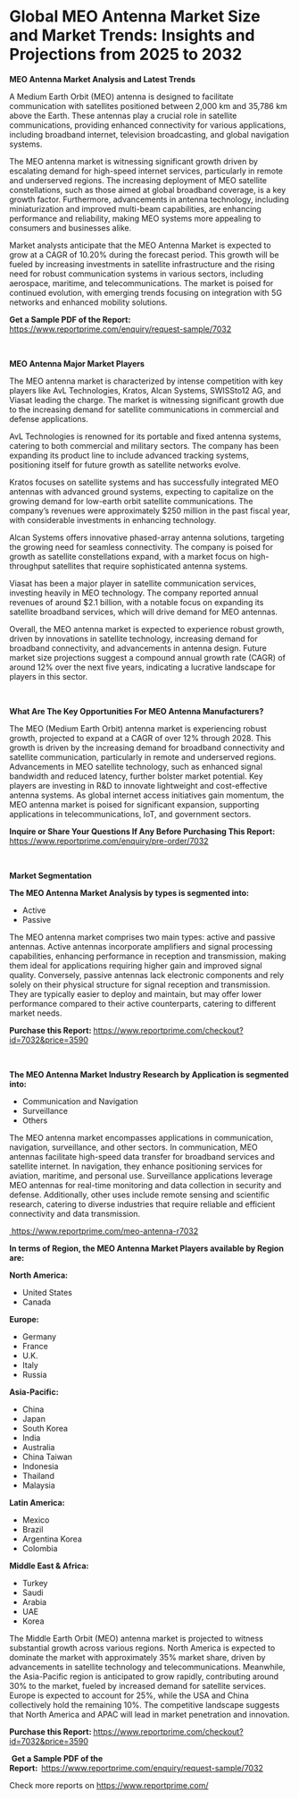 <p><h1>Global MEO Antenna Market Size and Market Trends: Insights and Projections from 2025 to 2032</h1></p><p><strong>MEO Antenna Market Analysis and Latest Trends</strong></p>
<p><p>A Medium Earth Orbit (MEO) antenna is designed to facilitate communication with satellites positioned between 2,000 km and 35,786 km above the Earth. These antennas play a crucial role in satellite communications, providing enhanced connectivity for various applications, including broadband internet, television broadcasting, and global navigation systems.</p><p>The MEO antenna market is witnessing significant growth driven by escalating demand for high-speed internet services, particularly in remote and underserved regions. The increasing deployment of MEO satellite constellations, such as those aimed at global broadband coverage, is a key growth factor. Furthermore, advancements in antenna technology, including miniaturization and improved multi-beam capabilities, are enhancing performance and reliability, making MEO systems more appealing to consumers and businesses alike.</p><p>Market analysts anticipate that the MEO Antenna Market is expected to grow at a CAGR of 10.20% during the forecast period. This growth will be fueled by increasing investments in satellite infrastructure and the rising need for robust communication systems in various sectors, including aerospace, maritime, and telecommunications. The market is poised for continued evolution, with emerging trends focusing on integration with 5G networks and enhanced mobility solutions.</p></p>
<p><strong>Get a Sample PDF of the Report:&nbsp;</strong> <a href="https://www.reportprime.com/enquiry/request-sample/7032?utm_campaign=3002&utm_medium=2&utm_source=Github&utm_content=ia&utm_term=19032025&utm_id=meo-antenna">https://www.reportprime.com/enquiry/request-sample/7032</a></p>
<p>&nbsp;</p>
<p><strong>MEO Antenna Major Market Players</strong></p>
<p><p>The MEO antenna market is characterized by intense competition with key players like AvL Technologies, Kratos, Alcan Systems, SWISSto12 AG, and Viasat leading the charge. The market is witnessing significant growth due to the increasing demand for satellite communications in commercial and defense applications.</p><p>AvL Technologies is renowned for its portable and fixed antenna systems, catering to both commercial and military sectors. The company has been expanding its product line to include advanced tracking systems, positioning itself for future growth as satellite networks evolve.</p><p>Kratos focuses on satellite systems and has successfully integrated MEO antennas with advanced ground systems, expecting to capitalize on the growing demand for low-earth orbit satellite communications. The company’s revenues were approximately $250 million in the past fiscal year, with considerable investments in enhancing technology.</p><p>Alcan Systems offers innovative phased-array antenna solutions, targeting the growing need for seamless connectivity. The company is poised for growth as satellite constellations expand, with a market focus on high-throughput satellites that require sophisticated antenna systems.</p><p>Viasat has been a major player in satellite communication services, investing heavily in MEO technology. The company reported annual revenues of around $2.1 billion, with a notable focus on expanding its satellite broadband services, which will drive demand for MEO antennas.</p><p>Overall, the MEO antenna market is expected to experience robust growth, driven by innovations in satellite technology, increasing demand for broadband connectivity, and advancements in antenna design. Future market size projections suggest a compound annual growth rate (CAGR) of around 12% over the next five years, indicating a lucrative landscape for players in this sector.</p></p>
<p>&nbsp;</p>
<p><strong>What Are The Key Opportunities For MEO Antenna Manufacturers?</strong></p>
<p><p>The MEO (Medium Earth Orbit) antenna market is experiencing robust growth, projected to expand at a CAGR of over 12% through 2028. This growth is driven by the increasing demand for broadband connectivity and satellite communication, particularly in remote and underserved regions. Advancements in MEO satellite technology, such as enhanced signal bandwidth and reduced latency, further bolster market potential. Key players are investing in R&D to innovate lightweight and cost-effective antenna systems. As global internet access initiatives gain momentum, the MEO antenna market is poised for significant expansion, supporting applications in telecommunications, IoT, and government sectors.</p></p>
<p><strong>Inquire or Share Your Questions If Any Before Purchasing This Report:</strong> <a href="https://www.reportprime.com/enquiry/pre-order/7032?utm_campaign=3002&utm_medium=2&utm_source=Github&utm_content=ia&utm_term=19032025&utm_id=meo-antenna">https://www.reportprime.com/enquiry/pre-order/7032</a></p>
<p>&nbsp;</p>
<p><strong>Market Segmentation</strong></p>
<p><strong>The MEO Antenna Market Analysis by types is segmented into:</strong></p>
<p><ul><li>Active</li><li>Passive</li></ul></p>
<p><p>The MEO antenna market comprises two main types: active and passive antennas. Active antennas incorporate amplifiers and signal processing capabilities, enhancing performance in reception and transmission, making them ideal for applications requiring higher gain and improved signal quality. Conversely, passive antennas lack electronic components and rely solely on their physical structure for signal reception and transmission. They are typically easier to deploy and maintain, but may offer lower performance compared to their active counterparts, catering to different market needs.</p></p>
<p><strong>Purchase this Report:&nbsp;</strong><a href="https://www.reportprime.com/checkout?id=7032&price=3590&utm_campaign=3002&utm_medium=2&utm_source=Github&utm_content=ia&utm_term=19032025&utm_id=meo-antenna">https://www.reportprime.com/checkout?id=7032&price=3590</a></p>
<p>&nbsp;</p>
<p><strong>The MEO Antenna Market Industry Research by Application is segmented into:</strong></p>
<p><ul><li>Communication and Navigation</li><li>Surveillance</li><li>Others</li></ul></p>
<p><p>The MEO antenna market encompasses applications in communication, navigation, surveillance, and other sectors. In communication, MEO antennas facilitate high-speed data transfer for broadband services and satellite internet. In navigation, they enhance positioning services for aviation, maritime, and personal use. Surveillance applications leverage MEO antennas for real-time monitoring and data collection in security and defense. Additionally, other uses include remote sensing and scientific research, catering to diverse industries that require reliable and efficient connectivity and data transmission.</p></p>
<p><a href="https://www.reportprime.com/meo-antenna-r7032?utm_campaign=3002&utm_medium=2&utm_source=Github&utm_content=ia&utm_term=19032025&utm_id=meo-antenna">&nbsp;https://www.reportprime.com/meo-antenna-r7032</a></p>
<p><strong>In terms of Region, the MEO Antenna Market Players available by Region are:</strong></p>
<p>
    <p> <strong> North America: </strong>
        <ul>
            <li>United States</li>
            <li>Canada</li>
        </ul>
        </p> 
    <p> <strong> Europe: </strong>
        <ul>
            <li>Germany</li>
            <li>France</li>
            <li>U.K.</li>
            <li>Italy</li>
            <li>Russia</li>
        </ul>
        </p> 
    <p> <strong> Asia-Pacific: </strong>
        <ul>
            <li>China</li>
            <li>Japan</li>
            <li>South Korea</li>
            <li>India</li>
            <li>Australia</li>
            <li>China Taiwan</li>
            <li>Indonesia</li>
            <li>Thailand</li>
            <li>Malaysia</li>
        </ul>
        </p> 
    <p> <strong> Latin America: </strong>
        <ul>
            <li>Mexico</li>
            <li>Brazil</li>
            <li>Argentina Korea</li>
            <li>Colombia</li>
        </ul>
        </p> 
    <p> <strong> Middle East & Africa: </strong>
        <ul>
            <li>Turkey</li>
            <li>Saudi</li>
            <li>Arabia</li>
            <li>UAE</li>
            <li>Korea</li>
        </ul>
    </p>
    </p>
<p><p>The Middle Earth Orbit (MEO) antenna market is projected to witness substantial growth across various regions. North America is expected to dominate the market with approximately 35% market share, driven by advancements in satellite technology and telecommunications. Meanwhile, the Asia-Pacific region is anticipated to grow rapidly, contributing around 30% to the market, fueled by increased demand for satellite services. Europe is expected to account for 25%, while the USA and China collectively hold the remaining 10%. The competitive landscape suggests that North America and APAC will lead in market penetration and innovation.</p></p>
<p><strong>Purchase this Report: </strong><a href="https://www.reportprime.com/checkout?id=7032&price=3590&utm_campaign=3002&utm_medium=2&utm_source=Github&utm_content=ia&utm_term=19032025&utm_id=meo-antenna">https://www.reportprime.com/checkout?id=7032&price=3590</a></p>
<p>&nbsp;<strong>Get a Sample PDF of the Report:&nbsp;&nbsp;</strong><a href="https://www.reportprime.com/enquiry/request-sample/7032?utm_campaign=3002&utm_medium=2&utm_source=Github&utm_content=ia&utm_term=19032025&utm_id=meo-antenna">https://www.reportprime.com/enquiry/request-sample/7032</a></p>
<p><strong></strong></p>
<p>Check more reports on <a href="https://www.reportprime.com/?utm_campaign=3002&utm_medium=2&utm_source=Github&utm_content=ia&utm_term=19032025&utm_id=meo-antenna">https://www.reportprime.com/</a></p>